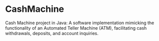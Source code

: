 # CashMachine
Cash Machine project in Java: A software implementation mimicking the functionality of an Automated Teller Machine (ATM), facilitating cash withdrawals, deposits, and account inquiries.






